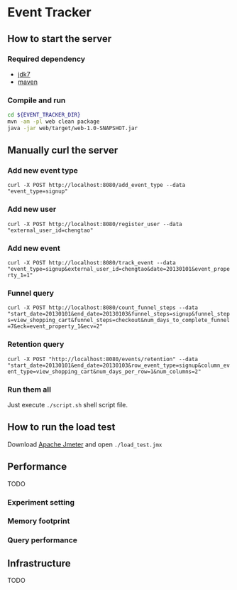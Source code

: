 # Event Tracker

## How to start the server
### Required dependency
* [jdk7](http://www.oracle.com/technetwork/java/javase/downloads/jdk7-downloads-1880260.html)
* [maven](http://maven.apache.org)

### Compile and run
```bash
cd ${EVENT_TRACKER_DIR}
mvn -am -pl web clean package
java -jar web/target/web-1.0-SNAPSHOT.jar
```

## Manually curl the server

### Add new event type
`curl -X POST http://localhost:8080/add_event_type --data "event_type=signup"`

### Add new user
`curl -X POST http://localhost:8080/register_user --data "external_user_id=chengtao"`

### Add new event
`curl -X POST http://localhost:8080/track_event --data "event_type=signup&external_user_id=chengtao&date=20130101&event_property_1=1"`

### Funnel query
`curl -X POST http://localhost:8080/count_funnel_steps --data "start_date=20130101&end_date=20130103&funnel_steps=signup&funnel_steps=view_shopping_cart&funnel_steps=checkout&num_days_to_complete_funnel=7&eck=event_property_1&ecv=2"`

### Retention query
`curl -X POST "http://localhost:8080/events/retention" --data "start_date=20130101&end_date=20130103&row_event_type=signup&column_event_type=view_shopping_cart&num_days_per_row=1&num_columns=2"`

### Run them all
Just execute `./script.sh` shell script file.

## How to run the load test
Download [Apache Jmeter](http://jmeter.apache.org) and open `./load_test.jmx`

## Performance
TODO
### Experiment setting
### Memory footprint
### Query performance

## Infrastructure
TODO


